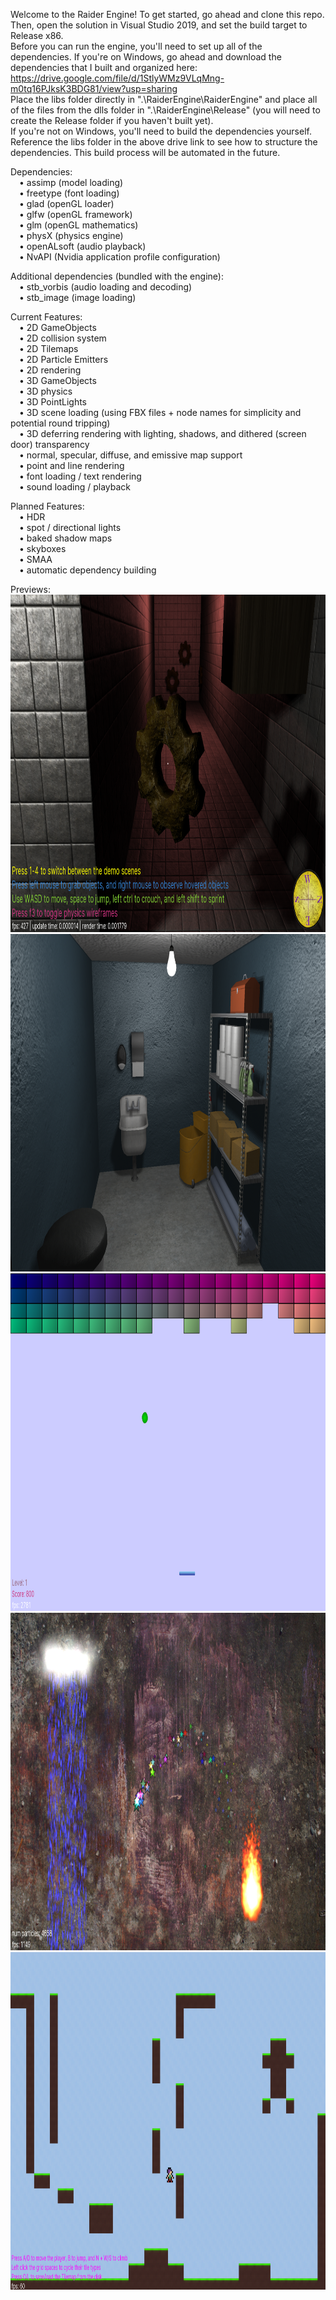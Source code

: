 Welcome to the Raider Engine! To get started, go ahead and clone this repo. Then, open the solution in Visual Studio 2019, and set the build target to Release x86.  
Before you can run the engine, you'll need to set up all of the dependencies. If you're on  Windows, go ahead and download the dependencies that I built and organized here: https://drive.google.com/file/d/1StlyWMz9VLqMng-m0tq16PJksK3BDG81/view?usp=sharing  
Place the libs folder directly in ".\RaiderEngine\RaiderEngine" and place all of the files from the dlls folder in ".\RaiderEngine\Release" (you will need to create the Release folder if you haven't built yet).  
If you're not on Windows, you'll need to build the dependencies yourself. Reference the libs folder in the above drive link to see how to structure the dependencies. This build process will be automated in the future.  
  
Dependencies:  
 • assimp (model loading)  
 • freetype (font loading)  
 • glad (openGL loader)  
 • glfw (openGL framework)  
 • glm (openGL mathematics)  
 • physX (physics engine)  
 • openALsoft (audio playback)  
 • NvAPI (Nvidia application profile configuration)  
  
Additional dependencies (bundled with the engine):  
 • stb_vorbis (audio loading and decoding)  
 • stb_image (image loading)  
  
Current Features:  
 • 2D GameObjects  
 • 2D collision system  
 • 2D Tilemaps  
 • 2D Particle Emitters  
 • 2D rendering  
 • 3D GameObjects  
 • 3D physics  
 • 3D PointLights  
 • 3D scene loading (using FBX files + node names for simplicity and potential round tripping)  
 • 3D deferring rendering with lighting, shadows, and dithered (screen door) transparency  
 • normal, specular, diffuse, and emissive map support  
 • point and line rendering  
 • font loading / text rendering  
 • sound loading / playback  
  
Planned Features:  
 • HDR  
 • spot / directional lights  
 • baked shadow maps  
 • skyboxes  
 • SMAA  
 • automatic dependency building  
  
Previews:  
<img src="previews\2_28_20 (3d carousel - hallway).png" width="960" height="540">  
<img src="previews\4_5_20 (3d carousel - storage closet).png" width="960" height="540">  
<img src="previews\1_30_20 (brick breaker).png" width="960" height="540">  
<img src="previews\1_31_20 (2d particles).png" width="960" height="540">  
<img src="previews\2_17_20 (2d platformer).png" width="960" height="540">